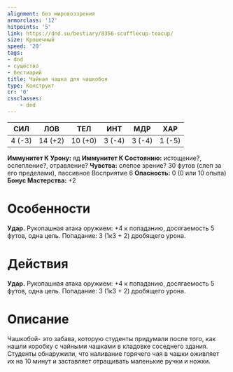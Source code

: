 ```yaml
---
alignment: без мировоззрения
armorclass: '12'
hitpoints: '5'
link: https://dnd.su/bestiary/8356-scufflecup-teacup/
size: Крошечный
speed: '20'
tags:
- dnd
- существо
- бестиарий
title: Чайная чашка для чашкобоя
type: Конструкт
cr: '0'
cssclasses:
    - dnd
---
```



| СИЛ | ЛОВ | ТЕЛ | ИНТ | МДР | ХАР |
|---|---|---|---|---|---|
| 4 (-3) | 14 (+2) | 10 (+0) | 3 (-4) | 3 (-4) | 1 (-5) |
**Иммунитет К Урону:** яд
**Иммунитет К Состоянию:** истощение?, ослепление?, отравление?
**Чувства:** слепое зрение? 30 футов (слеп за его пределами), пассивное Восприятие 6
**Опасность:** 0 (0 или 10 опыта)
**Бонус Мастерства:** +2


# Особенности
**Удар.** Рукопашная атака оружием: +4 к попаданию, досягаемость 5 футов, одна цель. Попадание: 3 (1к3 + 2) дробящего урона.


# Действия
**Удар.** Рукопашная атака оружием: +4 к попаданию, досягаемость 5 футов, одна цель. Попадание: 3 (1к3 + 2) дробящего урона.


# Описание
Чашкобой- это забава, которую студенты придумали после того, как нашли коробку с чайными чашками в кладовке соседнего здания. Студенты обнаружили, что наливание горячего чая в чашки оживляет их на 10 минут и заставляет отращивать маленькие ручки и ножки.